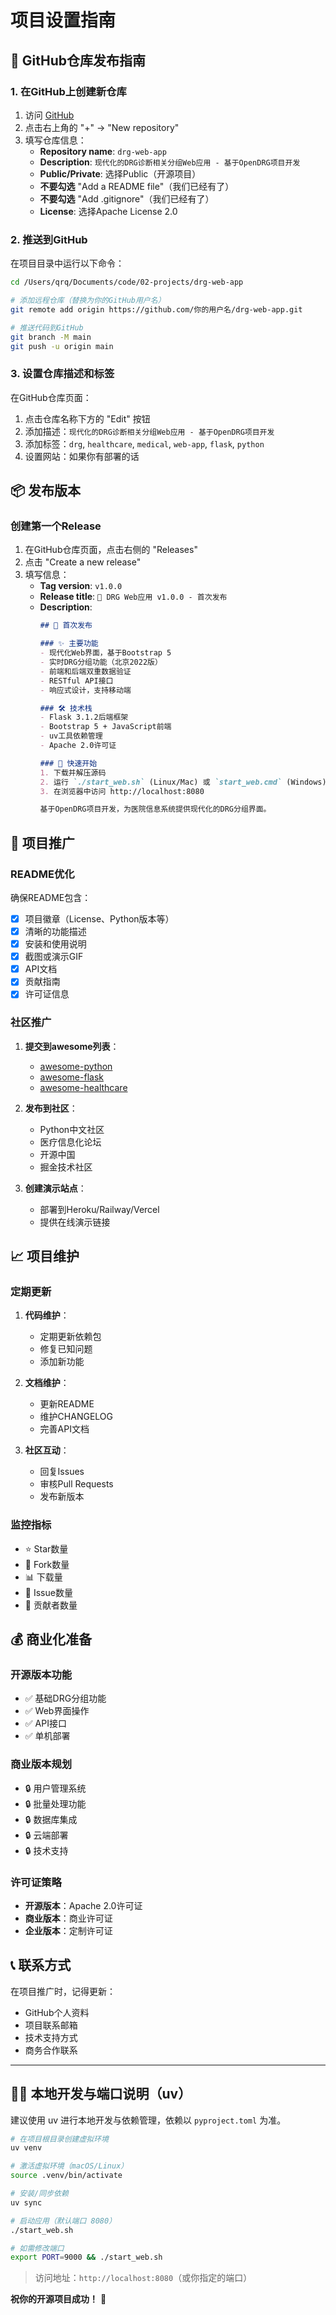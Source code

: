 # 项目设置指南

## 🚀 GitHub仓库发布指南

### 1. 在GitHub上创建新仓库

1. 访问 [GitHub](https://github.com)
2. 点击右上角的 "+" → "New repository"
3. 填写仓库信息：
   - **Repository name**: `drg-web-app`
   - **Description**: `现代化的DRG诊断相关分组Web应用 - 基于OpenDRG项目开发`
   - **Public/Private**: 选择Public（开源项目）
   - **不要勾选** "Add a README file"（我们已经有了）
   - **不要勾选** "Add .gitignore"（我们已经有了）
   - **License**: 选择Apache License 2.0

### 2. 推送到GitHub

在项目目录中运行以下命令：

```bash
cd /Users/qrq/Documents/code/02-projects/drg-web-app

# 添加远程仓库（替换为你的GitHub用户名）
git remote add origin https://github.com/你的用户名/drg-web-app.git

# 推送代码到GitHub
git branch -M main
git push -u origin main
```

### 3. 设置仓库描述和标签

在GitHub仓库页面：
1. 点击仓库名称下方的 "Edit" 按钮
2. 添加描述：`现代化的DRG诊断相关分组Web应用 - 基于OpenDRG项目开发`
3. 添加标签：`drg`, `healthcare`, `medical`, `web-app`, `flask`, `python`
4. 设置网站：如果你有部署的话

## 📦 发布版本

### 创建第一个Release

1. 在GitHub仓库页面，点击右侧的 "Releases"
2. 点击 "Create a new release"
3. 填写信息：
   - **Tag version**: `v1.0.0`
   - **Release title**: `🎉 DRG Web应用 v1.0.0 - 首次发布`
   - **Description**: 
     ```markdown
     ## 🎉 首次发布

     ### ✨ 主要功能
     - 现代化Web界面，基于Bootstrap 5
     - 实时DRG分组功能（北京2022版）
     - 前端和后端双重数据验证
     - RESTful API接口
     - 响应式设计，支持移动端

     ### 🛠️ 技术栈
     - Flask 3.1.2后端框架
     - Bootstrap 5 + JavaScript前端
     - uv工具依赖管理
     - Apache 2.0许可证

     ### 🚀 快速开始
     1. 下载并解压源码
     2. 运行 `./start_web.sh` (Linux/Mac) 或 `start_web.cmd` (Windows)
     3. 在浏览器中访问 http://localhost:8080

     基于OpenDRG项目开发，为医院信息系统提供现代化的DRG分组界面。
     ```

## 🌟 项目推广

### README优化

确保README包含：
- [x] 项目徽章（License、Python版本等）
- [x] 清晰的功能描述
- [x] 安装和使用说明
- [x] 截图或演示GIF
- [x] API文档
- [x] 贡献指南
- [x] 许可证信息

### 社区推广

1. **提交到awesome列表**：
   - [awesome-python](https://github.com/vinta/awesome-python)
   - [awesome-flask](https://github.com/humiaozuzu/awesome-flask)
   - [awesome-healthcare](https://github.com/kakoni/awesome-healthcare)

2. **发布到社区**：
   - Python中文社区
   - 医疗信息化论坛
   - 开源中国
   - 掘金技术社区

3. **创建演示站点**：
   - 部署到Heroku/Railway/Vercel
   - 提供在线演示链接

## 📈 项目维护

### 定期更新

1. **代码维护**：
   - 定期更新依赖包
   - 修复已知问题
   - 添加新功能

2. **文档维护**：
   - 更新README
   - 维护CHANGELOG
   - 完善API文档

3. **社区互动**：
   - 回复Issues
   - 审核Pull Requests
   - 发布新版本

### 监控指标

- ⭐ Star数量
- 🍴 Fork数量
- 📊 下载量
- 🐛 Issue数量
- 👥 贡献者数量

## 💰 商业化准备

### 开源版本功能

- ✅ 基础DRG分组功能
- ✅ Web界面操作
- ✅ API接口
- ✅ 单机部署

### 商业版本规划

- 🔒 用户管理系统
- 🔒 批量处理功能
- 🔒 数据库集成
- 🔒 云端部署
- 🔒 技术支持

### 许可证策略

- **开源版本**：Apache 2.0许可证
- **商业版本**：商业许可证
- **企业版本**：定制许可证

## 📞 联系方式

在项目推广时，记得更新：
- GitHub个人资料
- 项目联系邮箱
- 技术支持方式
- 商务合作联系

---

## 🧑‍💻 本地开发与端口说明（uv）

建议使用 uv 进行本地开发与依赖管理，依赖以 `pyproject.toml` 为准。

```bash
# 在项目根目录创建虚拟环境
uv venv

# 激活虚拟环境（macOS/Linux）
source .venv/bin/activate

# 安装/同步依赖
uv sync

# 启动应用（默认端口 8080）
./start_web.sh

# 如需修改端口
export PORT=9000 && ./start_web.sh
```

> 访问地址：`http://localhost:8080`（或你指定的端口）

**祝你的开源项目成功！** 🎉
